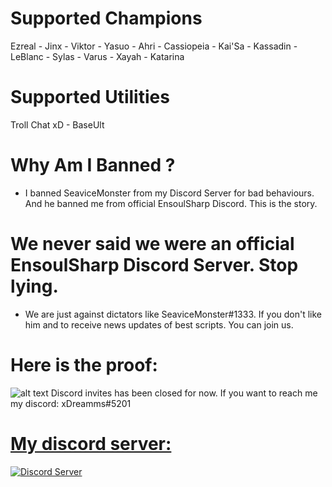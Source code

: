 
# Supported Champions
Ezreal - Jinx - Viktor - Yasuo - Ahri - Cassiopeia - Kai'Sa - Kassadin - LeBlanc - Sylas - Varus - Xayah - Katarina
# Supported Utilities
Troll Chat xD - BaseUlt
# Why Am I Banned ?
- I banned SeaviceMonster from my Discord Server for bad behaviours. And he banned me from official EnsoulSharp Discord. This is the story.
# We never said we were an official EnsoulSharp Discord Server. Stop lying. 
- We are just against dictators like SeaviceMonster#1333. If you don't like him and to receive news updates of best scripts. You can join us.
# Here is the proof:
![alt text](https://github.com/xDreamms/EnsoulSharp/raw/master/Screenshot_7.png)
Discord invites has been closed for now. If you want to reach me my discord: xDreamms#5201
<p align="center">
  <a href="https://discord.gg/U5Qa4mv">
    <h1> My discord server: </h1>
    <img src="https://discordapp.com/assets/fc0b01fe10a0b8c602fb0106d8189d9b.png" alt="Discord Server">
  </a>
  </p>
